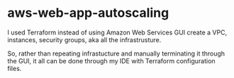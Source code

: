 # aws-web-app-autoscaling

I used Terraform instead of using Amazon Web Services GUI create a VPC, instances, security groups, aka all the infrastrusture.

So, rather than repeating infrastucture and manually terminating it through the GUI, it all can be done through my IDE with Terraform configuration files.